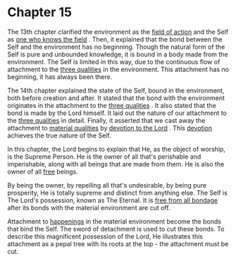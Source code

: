 # Chapter 15

<a name='_Provoking_thought'></a>

The 13th chapter clarified the environment as the 
[field of action](13-1.md#field_and_knower_of_field)
 and the Self as 
[one who knows the field](13-1.md#field_and_knower_of_field)
. Then, it explained that the bond between the Self and the environment has no beginning. Though the natural form of the Self is pure and unbounded knowledge, it is bound in a body made from the environment. The Self is limited in this way, due to the continuous flow of attachment to the 
[three qualities](2-45_to_2-46.md#satva_rajas_tamas)
 in the environment. This attachment has no beginning, it has always been there.

The 14th chapter explained the state of the Self, bound in the environment, both before creation and after. It stated that the bond with the environment originates in the attachment to the 
[three qualities](14-22.md#satva_rajas_tamas_effects)
. It also stated that the bond is made by the Lord himself. It laid out the nature of our attachment to the 
[three qualities](14-22.md#satva_rajas_tamas_effects)
 in detail. Finally, it asserted that we cast away the attachment to 
[material qualities](2-45_to_2-46.md#satva_rajas_tamas)
 by 
[devotion to the Lord](Chapter_7.md#bhakti_a_defn)
. This 
[devotion](Chapter_7.md#bhakti_a_defn)
 achieves the true nature of the Self.

In this chapter, the Lord begins to explain that He, as the object of worship, is the Supreme Person. He is the owner of all that's perishable and imperishable, along with all beings that are made from them. He is also the owner of all 
[free](Back-to-Basics.md#Moksha)
 beings. 

By being the owner, by repelling all that's undesirable, by being pure prosperity, He is totally supreme and distinct from anything else. The Self is The Lord's possession, known as The Eternal. It is 
[free from all bondage](Back-to-Basics.md#Moksha)
 after its bonds with the material environment are cut off. 

Attachment to [happenings](14-19.md#happenings)
 in the material environment become the bonds that bind the Self. The sword of detachment is used to cut these bonds. To describe this magnificent possession of the Lord, He illustrates this attachment as a pepal tree with its roots at the top - the attachment must be cut.


